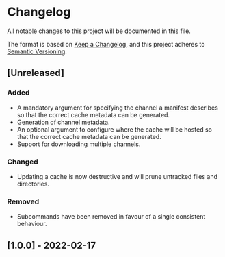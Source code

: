 # Changelog
All notable changes to this project will be documented in this file.

The format is based on [Keep a Changelog](https://keepachangelog.com/en/1.0.0/),
and this project adheres to [Semantic Versioning](https://semver.org/spec/v2.0.0.html).

## [Unreleased]
### Added
- A mandatory argument for specifying the channel a manifest describes so that the correct cache
  metadata can be generated.
- Generation of channel metadata.
- An optional argument to configure where the cache will be hosted so that the correct cache
  metadata can be generated.
- Support for downloading multiple channels.

### Changed
- Updating a cache is now destructive and will prune untracked files and directories.

### Removed
- Subcommands have been removed in favour of a single consistent behaviour.

## [1.0.0] - 2022-02-17
